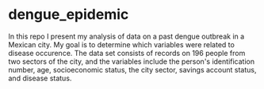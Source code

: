 # dengue_epidemic
In this repo I present my analysis of data on a past dengue outbreak in a Mexican city. My goal is to determine which variables were related to disease occurence. The data set consists of records on 196 people from two sectors of the city, and the variables include the person's identification number, age, socioeconomic status, the city sector, savings account status, and disease status.
